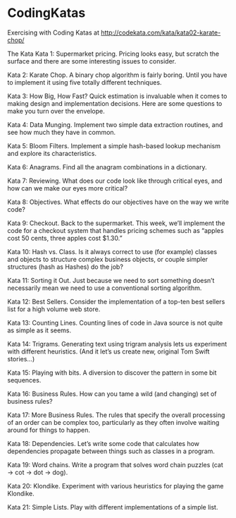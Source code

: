 # CodingKatas

Exercising with Coding Katas at http://codekata.com/kata/kata02-karate-chop/

The Kata
Kata 1: Supermarket
pricing. Pricing looks easy, but scratch the surface and there are some interesting issues to consider.

Kata 2: Karate Chop. A binary chop algorithm is fairly boring. Until you have to implement it using five totally different techniques.

Kata 3: How Big, How Fast? Quick estimation is invaluable when it comes to making design and implementation decisions. Here are some questions to make you turn over the envelope.

Kata 4: Data Munging. Implement two simple data extraction routines, and see how much they have in common.

Kata 5: Bloom Filters. Implement a simple hash-based lookup mechanism and explore its characteristics.

Kata 6: Anagrams. Find all the anagram combinations in a dictionary.

Kata 7: Reviewing. What does our code look like through critical eyes, and how can we make our eyes more critical?

Kata 8: Objectives. What effects do our objectives have on the way we write code?

Kata 9: Checkout. Back to the supermarket. This week, we’ll implement the code for a checkout system that handles pricing schemes such as “apples cost 50 cents, three apples cost $1.30.”

Kata 10: Hash vs. Class. Is it always correct to use (for example) classes and objects to structure complex business objects, or couple simpler structures (hash as Hashes) do the job?

Kata 11: Sorting it Out. Just because we need to sort something doesn’t necessarily mean we need to use a conventional sorting algorithm.

Kata 12: Best Sellers. Consider the implementation of a top-ten best sellers list for a high volume web store.

Kata 13: Counting Lines. Counting lines of code in Java source is not quite as simple as it seems.

Kata 14: Trigrams. Generating text using trigram analysis lets us experiment with different heuristics. (And it let’s us create new, original Tom Swift stories…)

Kata 15: Playing with bits. A diversion to discover the pattern in some bit sequences.

Kata 16: Business Rules. How can you tame a wild (and changing) set of business rules?

Kata 17: More Business Rules. The rules that specify the overall processing of an order can be complex too, particularly as they often involve waiting around for things to happen.

Kata 18: Dependencies. Let’s write some code that calculates how dependencies propagate between things such as classes in a program.

Kata 19: Word chains. Write a program that solves word chain puzzles (cat → cot → dot → dog).

Kata 20: Klondike. Experiment with various heuristics for playing the game Klondike.

Kata 21: Simple Lists. Play with different implementations of a simple list.
